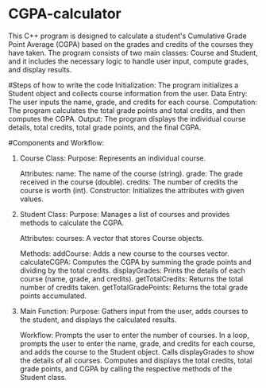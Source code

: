 # CGPA-calculator
This C++ program is designed to calculate a student's Cumulative Grade Point Average (CGPA) based on the grades and credits of the courses they have taken. The program consists of two main classes: Course and Student, and it includes the necessary logic to handle user input, compute grades, and display results.

#Steps of how to write the code 
Initialization: The program initializes a Student object and collects course information from the user.
Data Entry: The user inputs the name, grade, and credits for each course.
Computation: The program calculates the total grade points and total credits, and then computes the CGPA.
Output: The program displays the individual course details, total credits, total grade points, and the final CGPA.


#Components and Workflow:

1. Course Class:
   Purpose: Represents an individual course.
   
   Attributes:
    name: The name of the course (string).
    grade: The grade received in the course (double).
    credits: The number of credits the course is worth (int).
   Constructor: Initializes the attributes with given values.

2. Student Class:
   Purpose: Manages a list of courses and provides methods to calculate the CGPA.
   
   Attributes:
   courses: A vector that stores Course objects.
   
   Methods:
   addCourse: Adds a new course to the courses vector.
   calculateCGPA: Computes the CGPA by summing the grade points and dividing by the total credits.
   displayGrades: Prints the details of each course (name, grade, and credits).
   getTotalCredits: Returns the total number of credits taken.
   getTotalGradePoints: Returns the total grade points accumulated.

3. Main Function:
   Purpose: Gathers input from the user, adds courses to the student, and displays the calculated results.
   
   Workflow:
   Prompts the user to enter the number of courses.
   In a loop, prompts the user to enter the name, grade, and credits for each course, and adds the course to the Student object.
   Calls displayGrades to show the details of all courses.
   Computes and displays the total credits, total grade points, and CGPA by calling the respective methods of the Student class.
